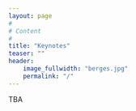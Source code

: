 ```yaml
---
layout: page
#
# Content
#
title: "Keynotes"
teaser: ""
header:
    image_fullwidth: "berges.jpg"
    permalink: "/"
---
```


TBA
<!--
Pour son édition 2021, Compas aura le plaisir d'accueillir trois conférenciers de grande qualité. Les titres et résumés 
de leurs présentations seront publiés à l'approche de la conférence.

-->